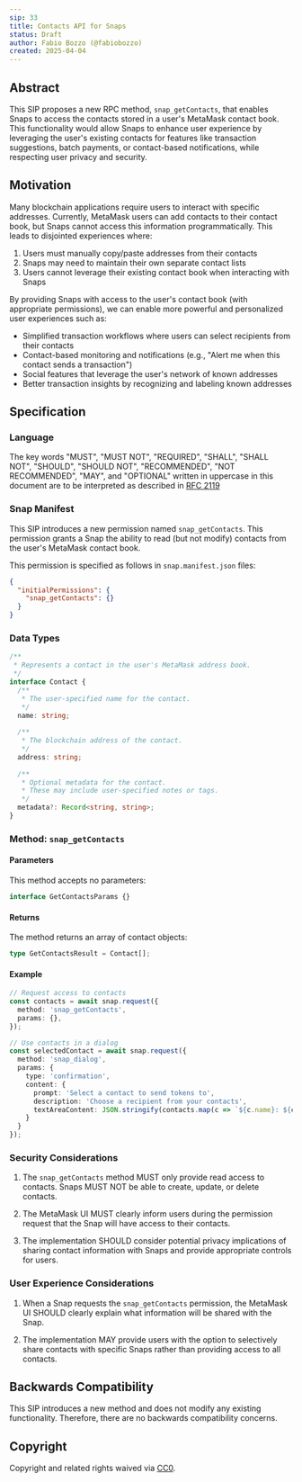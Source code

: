 ```yaml
---
sip: 33
title: Contacts API for Snaps
status: Draft
author: Fabio Bozzo (@fabiobozzo)
created: 2025-04-04
---
```


## Abstract

This SIP proposes a new RPC method, `snap_getContacts`, that enables Snaps to access the contacts stored in a user's MetaMask contact book. This functionality would allow Snaps to enhance user experience by leveraging the user's existing contacts for features like transaction suggestions, batch payments, or contact-based notifications, while respecting user privacy and security.

## Motivation

Many blockchain applications require users to interact with specific addresses. Currently, MetaMask users can add contacts to their contact book, but Snaps cannot access this information programmatically. This leads to disjointed experiences where:

1. Users must manually copy/paste addresses from their contacts
2. Snaps may need to maintain their own separate contact lists
3. Users cannot leverage their existing contact book when interacting with Snaps

By providing Snaps with access to the user's contact book (with appropriate permissions), we can enable more powerful and personalized user experiences such as:

- Simplified transaction workflows where users can select recipients from their contacts
- Contact-based monitoring and notifications (e.g., "Alert me when this contact sends a transaction")
- Social features that leverage the user's network of known addresses
- Better transaction insights by recognizing and labeling known addresses

## Specification

### Language

The key words "MUST", "MUST NOT", "REQUIRED", "SHALL", "SHALL NOT",
"SHOULD", "SHOULD NOT", "RECOMMENDED", "NOT RECOMMENDED", "MAY", and
"OPTIONAL" written in uppercase in this document are to be interpreted as described in [RFC 2119](https://www.ietf.org/rfc/rfc2119.txt)

### Snap Manifest

This SIP introduces a new permission named `snap_getContacts`. This permission grants a Snap the ability to read (but not modify) contacts from the user's MetaMask contact book.

This permission is specified as follows in `snap.manifest.json` files:

```json
{
  "initialPermissions": {
    "snap_getContacts": {}
  }
}
```

### Data Types

```typescript
/**
 * Represents a contact in the user's MetaMask address book.
 */
interface Contact {
  /**
   * The user-specified name for the contact.
   */
  name: string;
  
  /**
   * The blockchain address of the contact.
   */
  address: string;
  
  /**
   * Optional metadata for the contact.
   * These may include user-specified notes or tags.
   */
  metadata?: Record<string, string>;
}
```

### Method: `snap_getContacts`

#### Parameters

This method accepts no parameters:

```typescript
interface GetContactsParams {}
```

#### Returns

The method returns an array of contact objects:

```typescript
type GetContactsResult = Contact[];
```

#### Example

```typescript
// Request access to contacts
const contacts = await snap.request({
  method: 'snap_getContacts',
  params: {},
});

// Use contacts in a dialog
const selectedContact = await snap.request({
  method: 'snap_dialog',
  params: {
    type: 'confirmation',
    content: {
      prompt: 'Select a contact to send tokens to',
      description: 'Choose a recipient from your contacts',
      textAreaContent: JSON.stringify(contacts.map(c => `${c.name}: ${c.address}`), null, 2)
    }
  }
});
```

### Security Considerations

1. The `snap_getContacts` method MUST only provide read access to contacts. Snaps MUST NOT be able to create, update, or delete contacts.

2. The MetaMask UI MUST clearly inform users during the permission request that the Snap will have access to their contacts.

3. The implementation SHOULD consider potential privacy implications of sharing contact information with Snaps and provide appropriate controls for users.

### User Experience Considerations

1. When a Snap requests the `snap_getContacts` permission, the MetaMask UI SHOULD clearly explain what information will be shared with the Snap.

2. The implementation MAY provide users with the option to selectively share contacts with specific Snaps rather than providing access to all contacts.

## Backwards Compatibility

This SIP introduces a new method and does not modify any existing functionality. Therefore, there are no backwards compatibility concerns.

## Copyright

Copyright and related rights waived via [CC0](../LICENSE). 